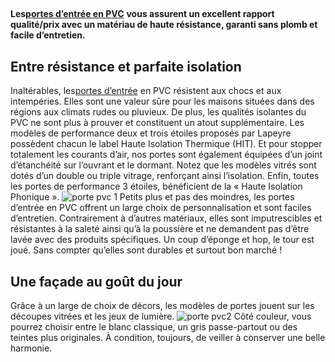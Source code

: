 ##
**Les**[**portes d’entrée en PVC**](https://www.lapeyre.fr/portes-CCU0004/portes-entree-CCN0051#facet:-70000000000000038458011899&facetContent:undefined&productBeginIndex:0&contentBeginIndex:0&orderBy:5&orderByContent:&pageView:grid&pageViewContent:&minPrice:&maxPrice:&pageSize:&) **vous assurent un excellent rapport qualité/prix avec un matériau de haute résistance, garanti sans plomb et facile d’entretien.**
## Entre résistance et parfaite isolation
Inaltérables, les[portes d’entrée](https://www.lapeyre.fr/portes-CCU0004/portes-entree-CCN0051#facet:&facetContent:&productBeginIndex:0&contentBeginIndex:0&orderBy:5&orderByContent:&pageView:grid&pageViewContent:&minPrice:&maxPrice:&pageSize:&) en PVC résistent aux chocs et aux intempéries. Elles sont une valeur sûre pour les maisons situées dans des régions aux climats rudes ou pluvieux. De plus, les qualités isolantes du PVC ne sont plus à prouver et constituent un atout supplémentaire. Les modèles de performance deux et trois étoiles proposés par Lapeyre possèdent chacun le label Haute Isolation Thermique (HIT). Et pour stopper totalement les courants d’air, nos portes sont également équipées d’un joint d’étanchéité sur l’ouvrant et le dormant.
Notez que les modèles vitrés sont dotés d’un double ou triple vitrage, renforçant ainsi l’isolation. Enfin, toutes les portes de performance 3 étoiles, bénéficient de la « Haute Isolation Phonique ».
![porte pvc 1](http://www.lapeyre.fr/img/contrib/326fe2b011801c05/201514234.jpg)
Petits plus et pas des moindres, les portes d’entrée en PVC offrent un large choix de personnalisation et sont faciles d’entretien. Contrairement à d’autres matériaux, elles sont imputrescibles et résistantes à la saleté ainsi qu’à la poussière et ne demandent pas d’être lavée avec des produits spécifiques. Un coup d’éponge et hop, le tour est joué. Sans compter qu’elles sont durables et surtout bon marché !
## Une façade au goût du jour
Grâce à un large de choix de décors, les modèles de portes jouent sur les découpes vitrées et les jeux de lumière.
![porte pvc2](http://www.lapeyre.fr/img/contrib/326fe2b011801c0e/201208488.jpg)
Côté couleur, vous pourrez choisir entre le blanc classique, un gris passe-partout ou des teintes plus originales. À condition, toujours, de veiller à conserver une belle harmonie.